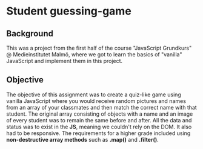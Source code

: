 # Student guessing-game

## Background
This was a project from the first half of the course "JavaScript Grundkurs" @ Medieinstitutet Malmö, where we got to learn the basics of "vanilla" JavaScript and implement them in this project.

## Objective
The objective of this assignment was to create a quiz-like game using vanilla JavaScript where you would receive random pictures and names from an array of your classmates and then match the correct name with that student. The original array consisting of objects with a name and an image of every student was to remain the same before and after. All the data and status was to exist in the **JS**, meaning we couldn't rely on the DOM. It also had to be responsive. The requirements for a higher grade included using **non-destructive array methods** such as **.map()** and **.filter()**.
